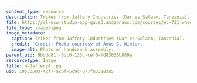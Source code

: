 ```yaml
---
content_type: resource
description: Trikes from Jaffery Industries (Dar es Salaam, Tanzania).
file: https://ol-ocw-studio-app-qa.s3.amazonaws.com/courses/ec-721-wheelchair-design-in-developing-countries-spring-2009/1053350342f7ac6f5c9c077fa33283a5_4-Jaffery4.jpg
file_type: image/jpeg
image_metadata:
  caption: Trikes from Jaffery Industries (Dar es Salaam, Tanzania).
  credit: 'Credit: Photo courtesy of Amos G. Winter.'
  image-alt: Photo of handcrank assembly.
parent_uid: 9bddd81f-6dc0-133c-cef0-fd83036b889a
resourcetype: Image
title: 4-Jaffery4.jpg
uid: 10533503-42f7-ac6f-5c9c-077fa33283a5
---
```


